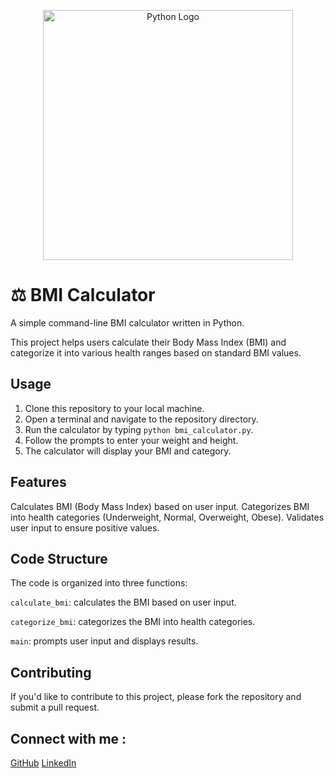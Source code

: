 <p align="center">
  <img src="https://raw.githubusercontent.com/username/repository/main/path/to/python-logo.png" alt="Python Logo" width="400"/>
</p>


# ⚖️ BMI Calculator

A simple command-line BMI calculator written in Python. 

This project helps users calculate their Body Mass Index (BMI) and categorize it into various health ranges based on standard BMI values.

## Usage

1. Clone this repository to your local machine.
2. Open a terminal and navigate to the repository directory.
3. Run the calculator by typing `python bmi_calculator.py`.
4. Follow the prompts to enter your weight and height.
5. The calculator will display your BMI and category.

## Features

Calculates BMI (Body Mass Index) based on user input.
Categorizes BMI into health categories (Underweight, Normal, Overweight, Obese).
Validates user input to ensure positive values.

## Code Structure

The code is organized into three functions:

 `calculate_bmi`: calculates the BMI based on user input.
 
 `categorize_bmi`: categorizes the BMI into health categories.
 
 `main`: prompts user input and displays results.

## Contributing

If you'd like to contribute to this project, please fork the repository and submit a pull request.

## Connect with me :
[GitHub](https://github.com/shadowking06)
[LinkedIn](https://www.linkedin.com/in/ujjwal-pandey-324769166/)

